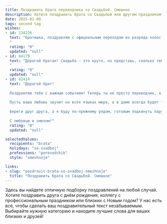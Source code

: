 ```yaml
---
title: Поздравить брата переводчика со Свадьбой. Смешное
description: Хотите поздравить брата со Свадьбой или другим праздником? Наш ИИ создаст незабываемое поздравление, а вы обязательно выделитесь среди других.  
date: 2025-01-09
tags: second tag
wishes:
- id: 134226
  text: "Братишка, поздравляю с официальным переходом из разряда холостяков в разряд женатиков!  Надеюсь, твоя новая профессия — \"муж\" — окажется не менее увлекательной, чем переводчик, хотя, судя по твоей избраннице,  переводить придется много и постоянно (шутка, конечно!). Желаю вам обоим море счастья, океан любви и чтобы ваш семейный бюджет всегда оставался в плюсе, а не нуждался в срочном переводе на другой язык (например, язык голода)!  Горько!
  "
  rating: "0"
  updated: "null"
- id: 84179
  text: "Дорогой братан! Свадьба – это круто, но представь, сколько тебе теперь придётся переводить жестикуляцию тёщи!  Желаю тебе океан терпения,  бездонную копилку любви и чтобы единственный перевод, который тебе понадобится в браке – это перевод \"хочу ещё кусочек торта\" на язык твоей прекрасной жены!  Горько!
  "
  rating: "0"
  updated: "null"
- id: 42414
  text: "Дорогой брат!
  
  Поздравляю тебя с важным событием! Теперь ты не просто переводчик, а официальный переводчик семейных дел! Желаю, чтобы твоя новая жизнь была полна радостных слов, смешанных эмоций и, конечно, «без проблем» в переводе всех бытовых ситуаций.
  
  Пусть ваша любовь звучит на всех языках мира, а в доме всегда будет тепло, как в испанской сиере, и вкусно, как в итальянской пиццерии! Главное – не забывай, что иногда «перевод с любовью» требует не только слов, но и действий.
  
  Береги друг друга, а я буду по-прежнему рядом, готовым подкинуть пару идиом для решения семейных задач! Счастья вам и много веселых моментов, которые не нужно будет переводить ни на один язык!
  
  С любовью и смехом!"
  rating: "0"
  updated: "null"

selectedValues:
  recipients: "brata"
  holidays: "so-svadboj"
  professions: "perevodchik"
  style: "smeshnoje"

links:
- slug: "pozdravit-brata-so-svadboj-smeshnoje"
  title: "Поздравить брата со Свадьбой. Смешное"
---
```


Здесь вы найдете отличную подборку поздравлений на любой случай.
Хотите поздравить друга с днём рождения, коллегу с профессиональным праздником или близких с Новым годом? У нас есть всё, чтобы сделать ваш поздравительный текст незабываемым. Выбирайте нужную категорию и находите лучшие слова для ваших близких и друзей!
